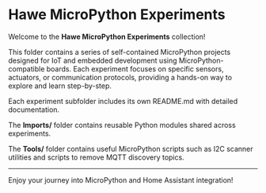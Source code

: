 # Hawe MicroPython Experiments

Welcome to the **Hawe MicroPython Experiments** collection!

This folder contains a series of self-contained MicroPython projects designed for IoT and embedded development using MicroPython-compatible boards. Each experiment focuses on specific sensors, actuators, or communication protocols, providing a hands-on way to explore and learn step-by-step.

Each experiment subfolder includes its own README.md with detailed documentation.

The **Imports/** folder contains reusable Python modules shared across experiments.

The **Tools/** folder contains useful MicroPython scripts such as I2C scanner utilities and scripts to remove MQTT discovery topics.

---

Enjoy your journey into MicroPython and Home Assistant integration!
